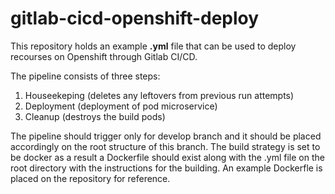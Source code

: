 # gitlab-cicd-openshift-deploy
This repository holds an example **.yml** file that can be used to deploy recourses on Openshift through Gitlab CI/CD.

The pipeline consists of three steps:

1. Houseekeping (deletes any leftovers from previous run attempts)
2. Deployment (deployment of pod microservice)
3. Cleanup (destroys the build pods)

The pipeline should trigger only for develop branch and it should be placed accordingly on the root structure of this branch.
The build strategy is set to be docker as a result a Dockerfile should exist along with the .yml file on the root directory with the instructions for the building. An example Dockerfle is placed on the repository for reference.
